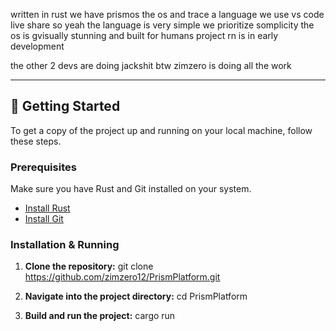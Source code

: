 written in rust we have prismos the os and trace a language we use vs code live share so yeah the language is very simple we prioritize somplicity the os is gvisually stunning and built for humans project rn is in early development

the other 2 devs are doing jackshit btw zimzero is doing all the work

---

## 🏁 Getting Started

To get a copy of the project up and running on your local machine, follow these steps.

### Prerequisites

Make sure you have Rust and Git installed on your system.

*   [Install Rust](https://www.rust-lang.org/tools/install)
*   [Install Git](https://git-scm.com/book/en/v2/Getting-Started-Installing-Git)

### Installation & Running

1.  **Clone the repository:**
    git clone https://github.com/zimzero12/PrismPlatform.git

2.  **Navigate into the project directory:**
    cd PrismPlatform

3.  **Build and run the project:**
    cargo run